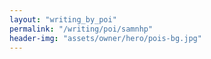 ```yaml
---
layout: "writing_by_poi"
permalink: "/writing/poi/samnhp"
header-img: "assets/owner/hero/pois-bg.jpg"
---
```

